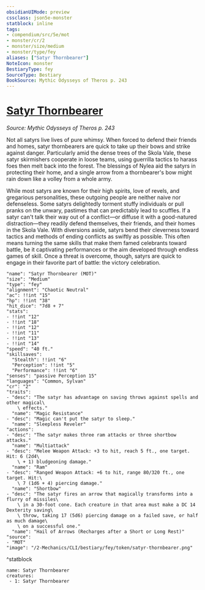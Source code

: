 ```yaml
---
obsidianUIMode: preview
cssclass: json5e-monster
statblock: inline
tags:
- compendium/src/5e/mot
- monster/cr/2
- monster/size/medium
- monster/type/fey
aliases: ["Satyr Thornbearer"]
NoteIcon: monster
BestiaryType: fey
SourceType: Bestiary
BookSource: Mythic Odysseys of Theros p. 243
---
```

# [Satyr Thornbearer](2-Mechanics/CLI/bestiary/fey/satyr-thornbearer-mot.md)
*Source: Mythic Odysseys of Theros p. 243*  

Not all satyrs live lives of pure whimsy. When forced to defend their friends and homes, satyr thornbearers are quick to take up their bows and strike against danger. Particularly amid the dense trees of the Skola Vale, these satyr skirmishers cooperate in loose teams, using guerrilla tactics to harass foes then melt back into the forest. The blessings of Nylea aid the satyrs in protecting their home, and a single arrow from a thornbearer's bow might rain down like a volley from a whole army.

While most satyrs are known for their high spirits, love of revels, and gregarious personalities, these outgoing people are neither naive nor defenseless. Some satyrs delightedly torment stuffy individuals or pull pranks on the unwary, pastimes that can predictably lead to scuffles. If a satyr can't talk their way out of a conflict—or diffuse it with a good-natured distraction—they readily defend themselves, their friends, and their homes in the Skola Vale. With diversions aside, satyrs bend their cleverness toward tactics and methods of ending conflicts as swiftly as possible. This often means turning the same skills that make them famed celebrants toward battle, be it captivating performances or the aim developed through endless games of skill. Once a threat is overcome, though, satyrs are quick to engage in their favorite part of battle: the victory celebration.

```statblock
"name": "Satyr Thornbearer (MOT)"
"size": "Medium"
"type": "fey"
"alignment": "Chaotic Neutral"
"ac": !!int "15"
"hp": !!int "38"
"hit_dice": "7d8 + 7"
"stats":
- !!int "12"
- !!int "18"
- !!int "12"
- !!int "11"
- !!int "13"
- !!int "14"
"speed": "40 ft."
"skillsaves":
  "Stealth": !!int "6"
  "Perception": !!int "5"
  "Performance": !!int "6"
"senses": "passive Perception 15"
"languages": "Common, Sylvan"
"cr": "2"
"traits":
- "desc": "The satyr has advantage on saving throws against spells and other magical\
    \ effects."
  "name": "Magic Resistance"
- "desc": "Magic can't put the satyr to sleep."
  "name": "Sleepless Reveler"
"actions":
- "desc": "The satyr makes three ram attacks or three shortbow attacks."
  "name": "Multiattack"
- "desc": "Melee Weapon Attack: +3 to hit, reach 5 ft., one target. Hit: 6 (2d4\
    \ + 1) bludgeoning damage."
  "name": "Ram"
- "desc": "Ranged Weapon Attack: +6 to hit, range 80/320 ft., one target. Hit:\
    \ 7 (1d6 + 4) piercing damage."
  "name": "Shortbow"
- "desc": "The satyr fires an arrow that magically transforms into a flurry of missiles\
    \ in a 30-foot cone. Each creature in that area must make a DC 14 Dexterity saving\
    \ throw, taking 17 (5d6) piercing damage on a failed save, or half as much damage\
    \ on a successful one."
  "name": "Hail of Arrows (Recharges after a Short or Long Rest)"
"source":
- "MOT"
"image": "/2-Mechanics/CLI/bestiary/fey/token/satyr-thornbearer.png"
```
^statblock

```encounter-table
name: Satyr Thornbearer
creatures:
 - 1: Satyr Thornbearer
```